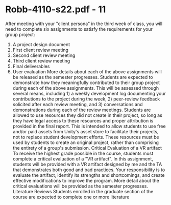 # Robb-4110-s22.pdf - 11

After meeting with your "client persona" in the third week of class, you will need to complete six
assignments to satisfy the requirements for your group project:
1. A project design document
2. First client review meeting
3. Second client review meeting
4. Third client review meeting
5. Final deliverables
6. User evaluation
More details about each of the above assignments will be released as the semester progresses.
Students are expected to demonstrate how they meaningfully contributed to their group project during
each of the above assignments. This will be assessed through several means, including 1) a weekly
development log documenting your contributions to the project during the week, 2) peer-review feedback
solicited after each review meeting, and 3) conversations and demonstrations during each of the review
meetings.
Students are allowed to use resources they did not create in their project, so long as they have legal
access to these resources and proper attribution is provided in the final report. This is intended to allow
students to use free and/or paid assets from Unity's asset store to facilitate their projects, not to replace
student development efforts. These resources must be used by students to create an original project,
rather than comprising the entirety of a group's submission.
Critical Evaluation of a VR artifact
To receive the highest grade possible in the course, students must complete a critical evaluation of a
"VR artifact". In this assignment, students will be provided with a VR artifact designed by me and the TA
that demonstrates both good and bad practices. Your responsibility is to evaluate the artifact, identify its
strengths and shortcomings, and create effective modifications to improve the program. More detail
about the critical evaluations will be provided as the semester progresses.
Literature Reviews
Students enrolled in the graduate section of the course are expected to complete one or more literature